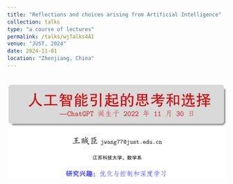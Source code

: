 ```yaml
---
title: "Reflections and choices arising from Artificial Intelligence"  
collection: talks  
type: "a course of lectures" 
permalink: /talks/wjTalks4AI 
venue: "JUST, 2024" 
date: 2024-11-01  
location: "Zhenjiang, China"  
---
```


<br/><img src='/images/talks.png'> 
